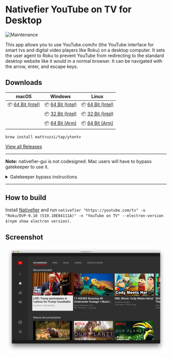 # Nativefier YouTube on TV for Desktop
![Maintenance](https://img.shields.io/maintenance/yes/2022)

This app allows you to use YouTube.com/tv (the YouTube interface for smart tvs and digital video players like Roku) on a desktop computer. It sets the user agent to Roku to prevent YouTube from redirecting to the standard desktop website like it would in a normal browser. It can be navigated with the arrow, enter, and escape keys.

## Downloads

| macOS                                                                                                                                      | Windows                                                                                                                                    | Linux                                                                                                                                      |
| ------------------------------------------------------------------------------------------------------------------------------------------ | ------------------------------------------------------------------------------------------------------------------------------------------ | ------------------------------------------------------------------------------------------------------------------------------------------ |
| 📦 [64 Bit (Intel)](https://github.com/mattruzzi/Nativefier-YouTube-on-TV-for-Desktop/releases/latest/download/YouTubeonTV-darwin-x64.zip) | 📦 [64 Bit (Intel)](https://github.com/mattruzzi/Nativefier-YouTube-on-TV-for-Desktop/releases/latest/download/YouTubeonTV-win32-x64.zip)  | 📦 [64 Bit (Intel)](https://github.com/mattruzzi/Nativefier-YouTube-on-TV-for-Desktop/releases/latest/download/YouTubeonTV-linux-x64.zip)  |
|                                                                                                                                            | 📦 [32 Bit (Intel)](https://github.com/mattruzzi/Nativefier-YouTube-on-TV-for-Desktop/releases/latest/download/YouTubeonTV-win32-ia32.zip) | 📦 [32 Bit (Intel)](https://github.com/mattruzzi/Nativefier-YouTube-on-TV-for-Desktop/releases/latest/download/YouTubeonTV-linux-ia32.zip) |
|                                                                                                                                            | 📦 [64 Bit (Arm)](https://github.com/mattruzzi/Nativefier-YouTube-on-TV-for-Desktop/releases/latest/download/YouTubeonTV-win32-arm64.zip)  | 📦 [64 Bit (Arm)](https://github.com/mattruzzi/Nativefier-YouTube-on-TV-for-Desktop/releases/latest/download/YouTubeonTV-linux-arm64.zip)  |

`brew install mattruzzi/tap/ytontv`

[View all Releases](https://github.com/mattruzzi/Nativefier-YouTube-Roku-App-for-Desktop/releases)

---

**Note:** nativefier-gui is not codesigned. Mac users will have to bypass gatekeeper to use it. 

<details>
<summary>Gatekeeper bypass instructions</summary>
 
 1. Right click the app and select open. 
 ![](https://user-images.githubusercontent.com/68619790/159778409-e9b6bbd2-5fd4-49ee-9b30-da837fba66fc.png)
 
 2. Click open. 
 
 ![](https://user-images.githubusercontent.com/68619790/159778653-afc3d609-e650-4ed1-8963-23262819acf8.png)

</details>

---

## How to build

Install [Nativefier](https://github.com/jiahaog/nativefier#installation) and run `nativefier "https://youtube.com/tv" -u "Roku/DVP-9.10 (519.10E04111A)" -n "YouTube on TV" --electron-version $(npm show electron version)`.

## Screenshot

 <img src="screenshot.png" alt="Screenshot">
